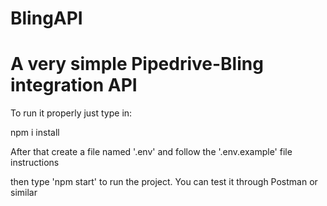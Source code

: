 # BlingAPI

<h1>A very simple Pipedrive-Bling integration API</h1>

To run it properly just type in:

<p>npm i install</p>

<p>After that create a file named '.env' and follow the '.env.example' file instructions</p>

<p>then type 'npm start' to run the project. You can test it through Postman or similar</p>
